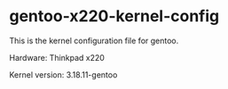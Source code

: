 # gentoo-x220-kernel-config
This is the kernel configuration file for gentoo.

Hardware: Thinkpad x220

Kernel version: 3.18.11-gentoo
